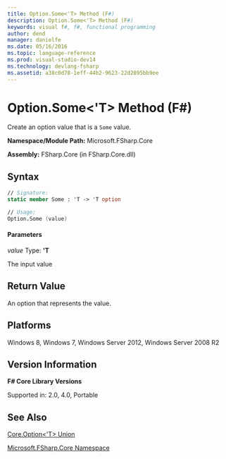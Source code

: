 ```yaml
---
title: Option.Some<'T> Method (F#)
description: Option.Some<'T> Method (F#)
keywords: visual f#, f#, functional programming
author: dend
manager: danielfe
ms.date: 05/16/2016
ms.topic: language-reference
ms.prod: visual-studio-dev14
ms.technology: devlang-fsharp
ms.assetid: a38c0d78-1eff-44b2-9623-22d2895bb9ee
---
```


# Option.Some<'T> Method (F#)

Create an option value that is a `Some` value.

**Namespace/Module Path:** Microsoft.FSharp.Core

**Assembly:** FSharp.Core (in FSharp.Core.dll)


## Syntax

```fsharp
// Signature:
static member Some : 'T -> 'T option

// Usage:
Option.Some (value)
```

#### Parameters
*value*
Type: **'T**


The input value

## Return Value

An option that represents the value.

## Platforms
Windows 8, Windows 7, Windows Server 2012, Windows Server 2008 R2


## Version Information
**F# Core Library Versions**

Supported in: 2.0, 4.0, Portable

## See Also
[Core.Option&#60;'T&#62; Union](Core.Option%5B%27T%5D-Union-%5BFSharp%5D.md)

[Microsoft.FSharp.Core Namespace](Microsoft.FSharp.Core-Namespace-%5BFSharp%5D.md)
